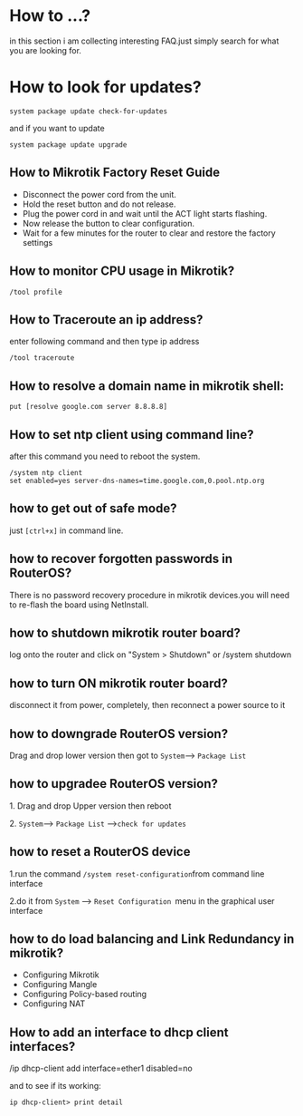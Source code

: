 # How to ...?
in this section i am collecting interesting FAQ.just simply search for what you are looking for.


# How to look for updates?

    system package update check-for-updates

and if you want to update

    system package update upgrade


## How to Mikrotik Factory Reset Guide
<ul>
<li>Disconnect the power cord from the unit.</li> 
<li>Hold the reset button and do not release.</li> 
<li>Plug the power cord in and wait until the ACT light starts flashing.</li> 
<li>Now release the button to clear configuration.</li> 
<li>Wait for a few minutes for the router to clear and restore the factory settings</li> 
</ul>

## How to monitor CPU usage in Mikrotik?

    /tool profile


## How to Traceroute an ip address?
enter following command and then type ip address

    /tool traceroute


## How to resolve a domain name in mikrotik shell:

    put [resolve google.com server 8.8.8.8]


## How to set ntp client using command line?
after this command you need to reboot the system.

    /system ntp client
    set enabled=yes server-dns-names=time.google.com,0.pool.ntp.org


## how to get out of safe mode?
just <code>[ctrl+x]</code> in command line.

## how to recover forgotten passwords in RouterOS?
There is no password recovery procedure in mikrotik devices.you will need to re-flash the board using NetInstall.

## how to shutdown mikrotik router board?
log onto the router and click on "System > Shutdown" or
    /system shutdown


## how to turn ON mikrotik router board?
disconnect it from power, completely, then reconnect a power source to it


## how to downgrade RouterOS version?
Drag and drop lower version then got to <code>System</code>--> <code>Package List</code>



## how to upgradee RouterOS version?
<p>1. Drag and drop Upper version then reboot </p>
<p>2. <code>System</code>--> <code>Package List</code> --><code>check for updates</code> </p>

## how to reset a RouterOS device

<p>1.run the command <code>/system reset-configuration</code>from command line interface </p>
<p>2.do it from <code>System</code> --> <code>Reset Configuration </code>menu in the graphical user interface</p>


## how to do load balancing and Link Redundancy in mikrotik?

<ul>
<li>Configuring Mikrotik</li>
<li>Configuring Mangle</li>
<li>Configuring Policy-based routing</li>
<li>Configuring NAT</li>
</ul>

## How to add an interface to dhcp client interfaces?

/ip dhcp-client add interface=ether1 disabled=no
<p>and to see if its working:

    ip dhcp-client> print detail

</p>